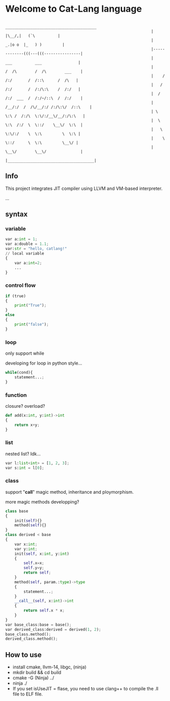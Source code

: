 # Welcome to Cat-Lang language

```
                                                                ________________________________________
                                                                |               |\__/,|   (`\          |
                                                                |             _.|o o  |_   ) )         |
                                                                |-------------(((---(((----------------|        
                                                                |      ___          ___                |       
                                                                |     /  /\        /  /\        ___    |       
                                                                |    /  /:/       /  /::\      /  /\   |       
                                                                |   /  /:/       /  /:/\:\    /  /:/   |       
                                                                |  /  /:/  ___  /  /:/~/::\  /  /:/    |       
                                                                | /__/:/  /  /\/__/:/ /:/\:\/  /::\    |       
                                                                | \  \:\ /  /:/\  \:\/:/__\/__/:/\:\   |       
                                                                |  \  \:\  /:/  \  \::/    \__\/  \:\  |        
                                                                |   \  \:\/:/    \  \:\         \  \:\ |        
                                                                |    \  \::/      \  \:\         \__\/ |       
                                                                |     \__\/        \__\/               |      
                                                                |______________________________________|
```

## Info
This project integrates JIT compiler using LLVM and VM-based interpreter.


...

## syntax
### variable
```python
var a:int = 1;
var a:double = 1.1;
var:str = "hello, catlang!"
// local variable
{
    var a:int=2;
    ...
}
```

### control flow
```python
if (true)
{
    print("True");
}
else
{
    print("false");
}
```

### loop
only support while

developing for loop in python style...
```python
while(cond){
    statement...;
}
```

### function
closure? overload?
```python
def add(x:int, y:int)->int
{
    return x+y;
}
```

### list
nested list? Idk...
```python
var l:list<int> = [1, 2, 3];
var s:int = l[0];
```

### class
support "__call__" magic method, inheritance and ploymorphism.

more magic methods developping?
``` python
class base
{
    init(self){}
    method(self){}
}
class derived < base
{
    var x:int;
    var y:int;
    init(self, x:int, y:int)
    {
        self.x=x;
        self.y=y;
        return self;
    }
    method(self, param.:type)->type
    {
        statement...;
    }
    __call__(self, x:int)->int
    {
        return self.x * x;
    }
}
var base_class:base = base();
var derived_class:derived = derived(1, 2);
base_class.method();
derived_class.method();
```

## How to use
- install cmake, llvm-14, libgc, (ninja)
- mkdir build && cd build
- cmake -G (Ninja) ../
- ninja ./
- If you set isUseJIT = flase, you need to use clang++ to compile the .ll file to ELF file.


